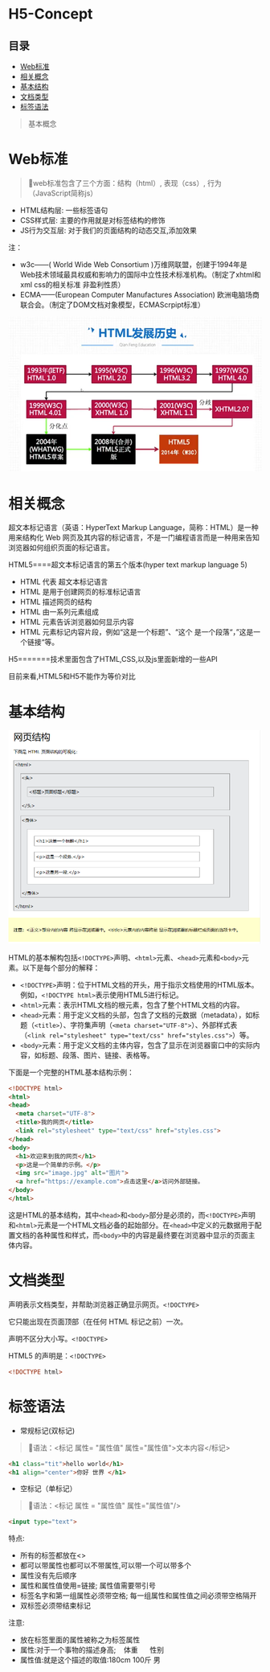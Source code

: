 # H5-Concept

## 目录

-   [Web标准](#Web标准)
-   [相关概念](#相关概念)
-   [基本结构](#基本结构)
-   [文档类型](#文档类型)
-   [标签语法](#标签语法)

> 基本概念

# Web标准

> 📌web标准包含了三个方面：结构（html）, 表现（css）, 行为（JavaScript简称js）

-   HTML结构层: 一些标签语句
-   CSS样式层: 主要的作用就是对标签结构的修饰
-   JS行为交互层: 对于我们的页面结构的动态交互,添加效果

注：

-   w3c——( World Wide Web Consortium )万维网联盟，创建于1994年是Web技术领域最具权威和影响力的国际中立性技术标准机构。（制定了xhtml和xml css的相关标准 非盈利性质）
-   ECMA——(European Computer Manufactures Association) 欧洲电脑场商联合会。（制定了DOM文档对象模型，ECMAScrpipt标准）

![](image/image_tCbPNerVT7.png)

# 相关概念

超文本标记语言（英语：HyperText Markup Language，简称：HTML）是一种用来结构化 Web 网页及其内容的标记语言，不是一门编程语言而是一种用来告知浏览器如何组织页面的标记语言。

HTML5====超文本标记语言的第五个版本(hyper text markup language 5)

-   HTML 代表 超文本标记语言
-   HTML 是用于创建网页的标准标记语言
-   HTML 描述网页的结构
-   HTML 由一系列元素组成
-   HTML 元素告诉浏览器如何显示内容
-   HTML 元素标记内容片段，例如“这是一个标题”、“这个 是一个段落“，”这是一个链接“等。

H5=======技术里面包含了HTML,CSS,以及js里面新增的一些API

目前来看,HTML5和H5不能作为等价对比

# 基本结构

![](image/image_fFo8ZXJEjd.png)

HTML的基本解构包括`<!DOCTYPE>`声明、`<html>`元素、`<head>`元素和`<body>`元素。以下是每个部分的解释：

-   `<!DOCTYPE>`声明：位于HTML文档的开头，用于指示文档使用的HTML版本。例如，`<!DOCTYPE html>`表示使用HTML5进行标记。
-   `<html>`元素：表示HTML文档的根元素，包含了整个HTML文档的内容。
-   `<head>`元素：用于定义文档的头部，包含了文档的元数据（metadata），如标题（`<title>`）、字符集声明（`<meta charset="UTF-8">`）、外部样式表（`<link rel="stylesheet" type="text/css" href="styles.css">`）等。
-   `<body>`元素：用于定义文档的主体内容，包含了显示在浏览器窗口中的实际内容，如标题、段落、图片、链接、表格等。

下面是一个完整的HTML基本结构示例：

```html
<!DOCTYPE html>
<html>
<head>
  <meta charset="UTF-8">
  <title>我的网页</title>
  <link rel="stylesheet" type="text/css" href="styles.css">
</head>
<body>
  <h1>欢迎来到我的网页</h1>
  <p>这是一个简单的示例。</p>
  <img src="image.jpg" alt="图片">
  <a href="https://example.com">点击这里</a>访问外部链接。
</body>
</html>
```

这是HTML的基本结构，其中`<head>`和`<body>`部分是必须的，而`<!DOCTYPE>`声明和`<html>`元素是一个HTML文档必备的起始部分。在`<head>`中定义的元数据用于配置文档的各种属性和样式，而`<body>`中的内容是最终要在浏览器中显示的页面主体内容。

# 文档类型

声明表示文档类型，并帮助浏览器正确显示网页。`<!DOCTYPE>`

它只能出现在页面顶部（在任何 HTML 标记之前）一次。

声明不区分大小写。`<!DOCTYPE>`

HTML5 的声明是：`<!DOCTYPE>`

```html
<!DOCTYPE html>
```

# 标签语法

-   常规标记(双标记)

> 📌语法：<标记 属性= "属性值"  属性="属性值">文本内容\</标记>

```html
<h1 class="tit">hello world</h1>
<h1 align="center">你好 世界 </h1>

```

-   空标记（单标记）

> 📌语法：<标记 属性 = "属性值"  属性="属性值"/>

```html
<input type="text">
```

特点:

-   所有的标签都放在<>
-   都可以带属性也都可以不带属性,可以带一个可以带多个
-   属性没有先后顺序
-   属性和属性值使用=链接; 属性值需要带引号
-   标签名字和第一组属性必须带空格; 每一组属性和属性值之间必须带空格隔开
-   双标签必须带结束标记

注意:

-   放在标签里面的属性被称之为标签属性
-   属性:对于一个事物的描述身高;    体重      性别
-   属性值:就是这个描述的取值:180cm   100斤    男
